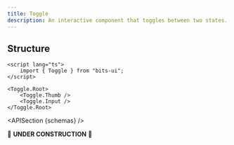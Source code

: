 ```yaml
---
title: Toggle
description: An interactive component that toggles between two states.
---
```


<script>
	import { APISection, ComponentPreview, ToggleDemo } from '@/components'
	export let schemas;
</script>

<ComponentPreview name="toggle-demo" comp="Toggle">

<ToggleDemo slot="preview" />

</ComponentPreview>

## Structure

```svelte
<script lang="ts">
	import { Toggle } from "bits-ui";
</script>

<Toggle.Root>
	<Toggle.Thumb />
	<Toggle.Input />
</Toggle.Root>
```

<APISection {schemas} />

🚧 **UNDER CONSTRUCTION** 🚧
